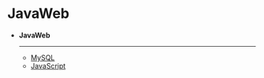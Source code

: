 # JavaWeb

<div class="grid cards" markdown>

-   **JavaWeb**

    ---
    - [MySQL](MySQL.md)
    - [JavaScript](JavaScript.md)
</div>